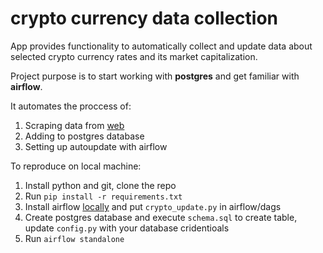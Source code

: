 # crypto currency data collection
App provides functionality to automatically collect and update data about selected crypto currency rates and its market capitalization.

Project purpose is to start working with **postgres** and get familiar with **airflow**.

It automates the proccess of:
1. Scraping data from [web](https://coinmarketcap.com/)
2. Adding to postgres database
3. Setting up autoupdate with airflow

To reproduce on local machine:
1. Install python and git, clone the repo
2. Run `pip install -r requirements.txt`
3. Install airflow [locally](https://airflow.apache.org/docs/apache-airflow/stable/start/local.html) and put `crypto_update.py` in airflow/dags
4. Create postgres database and execute `schema.sql` to create table, update `config.py` with your database cridentioals
6. Run `airflow standalone`

